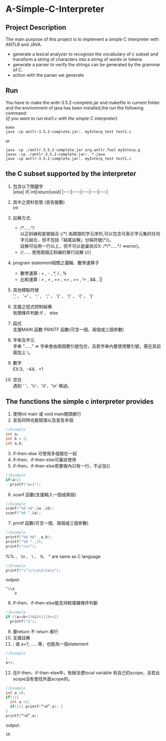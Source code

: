 # A-Simple-C-Interpreter
## Project Description  
 The main purpose of this project is to implement a simple C interpreter with ANTLR and JAVA.  
+ generate a lexical analyzer to recognize the vocabulary of c subset and transform a string of characters into a string of words or tokens 
+ generate a parser to verify the strings can be generated by the grammar of C.
+ action with the parser we generate

## Run
You have to make the antlr-3.5.2-complete.jar and makefile in current folder and the environment of java has been installed,the run the following command:  
(*if you want to run test1.c with the simple C interpreter*)
```shell
make 
java -cp antlr-3.5.2-complete.jar:. myInterp_test test1.c
```
or  
```shell
java -cp ./antlr-3.5.2-complete.jar org.antlr.Tool myInterp.g 
javac -cp ./antlr-3.5.2-complete.jar:. *.java
java -cp antlr-3.5.2-complete.jar:. myInterp_test test1.c
```
## the C subset supported by the interpreter
1.	包含以下關鍵字    
    |else| if| int|return|void|
    |---:|:---:|---:|---:|---:|

2. 其中之資料型態 (宣告變數)  
    int

3. 註解方式:  
    + /\*……\*/  
      以正斜線和星號組合 (/\*) 為開頭的字元序列,可以包含可表示字元集的任何字元組合，但不包括「結尾註解」分隔符號(\*/)。     
      註解可佔用一行以上，但不可以是巢狀(EX:	/\*/\*……\*/   =>error)。  
    + //……
    使用兩個正斜線的單行註解 (//)

4. program statement相關之邏輯、數學運算子  
    + 數學運算 : + , - , \*, / , % 
    + 比較運算 : > , < , == , <= , >= , != , && , || 

5. 其他標點符號  
    ',' 、 '='  、 ':' 、 ';' 、 '(' 、 ')' 、 '{' 、 '}' 

6. 支援之程式控制結構  
    有關條件判斷:If 、 else 

7. 函式   
    支援MAIN 函數 
    PRINTF 函數(可含一個、兩個或三個參數)

8. 字串及字元  
    字串 "……" => 字串會由兩個雙引號包住，且若字串內要使用雙引號，需在其前面加上 \。  

9. 數字    
    EX:3、-44、+1

10. 空白  
    遇到 ' '、'\r'、'\t'、'\n' 略過。 



## The functions the simple c interpreter provides
1. 使用int main 或 void main開頭都行  
2. 宣告同時也能賦值以及宣告多個  
  ```C  
  //Example
  int a;    
  int b = 3;    
  int a,b;    
  ```
3. if-then-else 可使用多個接在一起  
4. if-then、if-then-else可巢狀使用  
5.  if-then、if-then-else若要做內只有一行，不必加{} 
  ```C
  //Example
  if(a>1) 
    printf("a>1"); 
  ```
6. scanf 函數(支援輸入一個或兩個) 
  ```C
  //Example
  scanf("%d %d",&a ,&b); 
  scanf("%d ",&a);  
  ```
7. printf 函數(可含一個、兩個或三個參數)   
  ```C
  //Example
  printf("%d %d" ,a,b);  
  printf("%d " ,3);  
  printf("ccc");  
  ```
%% 、 \n 、 \\ 、 \t、 \" are same as C language   

  ```C
  //Example
  printf("\"\\\\a\n\ta\n");
  ```
output:
  ```shell
  "\\a
      a
  ```
8. if-then、if-then-else能支持較複雜條件判斷  
  ```C
  //Example
  if ((a==b+1)&&3>1||8<=2)  
    printf("a");
  ```
9. 要return 不 return 都行  
10. 支援註解  
11. ; 或 a+1; ……等，也能為一個statement 
  ```C
  //Example
  ;
  a+1;
  ```
12. 在if-then、if-then-else中，有辦法使local variable 有自己的scope，且若此scope沒有會找外面scope的。  
  ```C
  //Example
  int a =0;
  if(1){
    int a =1;
    if(1){ printf(“%d”,a); }
  }
  printf(“%d”,a); 
  ```
output: 
  ```shell
  10
  ```

